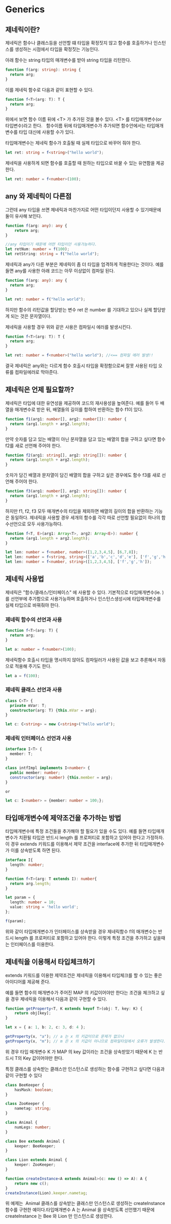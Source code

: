 # Generics

## 제네릭이란?
제네릭은 함수나 클래스등을 선언할 떄 타입을 확정짓지 않고 함수를 호출하거나 인스턴스를 생성하는 시점에서 타입을 확정짓는 기능인다.

아래 함수는 string 타입의 매개변수를 받아 string 타입을 리턴한다.
```TypeScript
function f(arg: string): string {
  return arg;
}
```

이를 제네릭 함수로 다음과 같이 표현할 수 있다.
```TypeScript
function f<T>(arg: T): T {
  return arg;
}
```

위에서 보면 함수 이름 뒤에 \<T\> 가 추가된 것을 볼수 있다. \<T\> 를 타입매개변수(or 타입변수)라고 한다.  
함수이름 뒤에 타입매개변수가 추가되면 함수안에서는 타입매개변수를 타입 대신에 사용할 수가 있다.

타입매개변수는 제네릭 함수가 호출될 때 실제 타입으로 바꾸어 줘야 한다.
```TypeScript
let ret: string = f<string>("hello world");
```

제네릭을 사용하게 되면 함수를 호출할 때 원하는 타입으로 바꿀 수 있는 유연함을 제공한다.
```TypeScript
let ret: number = f<number>(100);
```


## any 와 제네릭이 다른점
그런데 any 타입을 쓰면 제네릭과 마찬가지로 어떤 타입이던지 사용할 수 있기때문에 둘이 유사해 보인다.
```TypeScript
function f(arg: any): any {
    return arg;
}

//any 타입이기 때문에 어떤 타입이던 사용가능하다.
let retNum: number = f(100);
let retString: string = f("hello world");
```

제네릭과 any가 다른 부분은 제네릭이 좀 더 타입을 엄격하게 적용한다는 것이다.
예를 들면 any를 사용한 아래 코드는 아무 이상없이 컴파일 된다.
```TypeScript
function f(arg: any): any {
  return arg;
}

let ret: number = f("hello world");
```
하지만 함수의 리턴값을 할당받는 변수 ret 은 number 를 기대하고 있으나 실제 할당받게 되는 것은 문자열이다.

제네릭을 사용할 경우 위와 같은 사용은 컴파일시 에러를 발생시킨다.
```TypeScript
function f<T>(arg: T): T {
  return arg;
}

let ret: number = f<number>("hello world"); //<== 컴파일 에러 발생!!
```
결국 제네릭은 any와는 다르게 함수 호출시 타입을 확정함으로써 잘못 사용된 타입 오류를 컴파일에러로 막아준다.



## 제네릭은 언제 필요할까?
제네릭은 타입에 대한 유연성을 제공하여 코드의 재사용성을 높여준다. 
예를 들어 두 배열을 매개변수로 받은 뒤, 배열들의 길이를 합하여 반환하는 함수 f1이 있다.
```TypeScript
function f1(arg1: number[], arg2: number[]): number {
  return (arg1.length + arg2.length);
}
```
만약 숫자를 담고 있는 배열이 아닌 문자열을 담고 있는 배열의 합을 구하고 싶다면 함수 f2를 새로 선언해 주어야 한다.
```TypeScript
function f2(arg1: string[], arg2: string[]): number {
  return (arg1.length + arg2.length);
}
```
숫자가 담긴 배열과 문자열이 담긴 배열의 합을 구하고 싶은 경우에도 함수 f3를 새로 선언해 주어야 한다.
```TypeScript
function f3(arg1: number[], arg2: string[]): number {
  return (arg1.length + arg2.length);
}
```
하지만 f1, f2, f3 모두 매개변수의 타입을 제외하면 배열의 길이의 합을 반환하는 기능은 동일하다. 
제네릭을 사용할 경우 세개의 함수를 각각 따로 선언할 필요없이 하나의 함수선언으로 모두 사용가능하다.

```TypeScript
function f<T, E>(arg1: Array<T>, arg2: Array<E>): number {
  return (arg1.length + arg2.length);
}

let len: number = f<number, number>([1,2,3,4,5], [6,7,8]);
let len: number = f<string, string>(['a','b','c','d','e'], ['f','g','h']);
let len: number = f<number, string>([1,2,3,4,5], ['f','g','h']);
```


## 제네릭 사용법

제네릭은 "함수/클래스/인터페이스" 에 사용할 수 있다. 기본적으로 타입매개변수(ie. <T>)를 선언부에 추가함으로 사용가능하며 호출하거나 인스턴스생성시에 타입매개변수를 실제 타입으로 바꿔줘야 한다.



### 제네릭 함수의 선언과 사용
```TypeScript
function f<T>(arg: T) {
  return arg;
}

let a: number = f<number>(100);
```

제네릭함수 호출시 타입을 명시하지 않아도 컴파일러가 사용된 값을 보고 추론해서 자동으로 적용해 주기도 한다.

```TypeScript
let a = f(100);
```

### 제네릭 클래스 선언과 사용
```TypeScript
class C<T> {
  private mVar: T;
  constructor(arg: T) {this.mVar = arg};
}

let c: C<string> = new C<string>("hello world"); 
```

### 제네릭 인터페이스 선언과 사용
```TypeScript
interface I<T> {
  member: T;
}

class intfImpl implements I<number> {
  public member: number;
  constructor(arg: number) {this.member = arg};
}

or

let c: I<number> = {member: number = 100;};
```


## 타입매개변수에 제약조건을 추가하는 방법
타입매개변수에 특정 조건들을 추가해야 할 필요가 있을 수도 있다. 예를 들면 타입매개변수가 치환될 타입은 반드시 length 를 프로퍼티로 포함하고 있어야 한다고 가정하자.
이 경우 extends 키워드를 이용해서 제약 조건을 interface에 추가한 뒤 타입매개변수가 이를 상속받도록 하면 된다.
```TypeScript
interface I{
  length: number;
}

function f<T>(arg: T extends I): number{
  return arg.length;
}

let param = {
  length: number = 10; 
  value: string = 'hello world';
};

f(param);

```
위와 같이 타입매개변수가 인터페이스를 상속받을 경우 제네릭함수 f의 매개변수는 반드시 length 를 프로퍼티로 포함하고 있어야 한다.
이렇게 특정 조건을 추가하고 싶을때는 인터페이스를 이용한다.


## 제네릭을 이용해서 타입체크하기

extends 키워드를 이용한 제약조건은 제네릭을 이용해서 타입체크를 할 수 있는 좋은 아이디어를 제공해 준다.

예를 들면 함수의 매개변수가 주어진 MAP 의 키값이어야만 한다는 조건을 체크하고 싶을 경우 제네릭을 이용해서 다음과 같이 구현할 수 있다.
```TypeScript
function getProperty<T, K extends keyof T>(obj: T, key: K) {
    return obj[key];
}

let x = { a: 1, b: 2, c: 3, d: 4 };

getProperty(x, "a"); // a 는 x 의 키값이므로 문제가 없으나
getProperty(x, "m"); // m 은 x 의 키값이 아니므로 컴파일타임에서 오류가 발생한다.
```
위 경우 타입 매개변수 K 가 MAP 의 key 값이라는 조건을 상속받았기 때문에 K 는 반드시 T의 Key 값이어야만 한다.

특정 클래스를 상속받는 클래스만 인스턴스로 생성하는 함수를 구현하고 싶다면 다음과 같이 구현할 수 있다
```TypeScript
class BeeKeeper {
    hasMask: boolean;
}

class ZooKeeper {
    nametag: string;
}

class Animal {
    numLegs: number;
}

class Bee extends Animal {
    keeper: BeeKeeper;
}

class Lion extends Animal {
    keeper: ZooKeeper;
}

function createInstance<A extends Animal>(c: new () => A): A {
    return new c();
}
createInstance(Lion).keeper.nametag;
```

위 예제는  Animal 클래스를 상속받는 클래스만 인스턴스로 생성하는 createInstance 함수를 구현한 예이다.타입매개변수 A 는 Animal 을 상속받도록 선언했기 때문에 createInstance 는 Bee 와 Lion 만 인스턴스로 생성한다.
